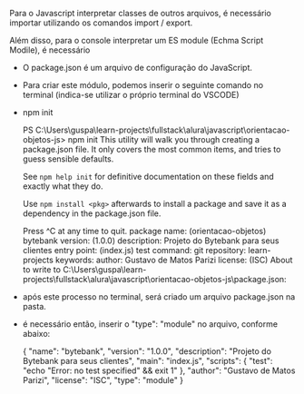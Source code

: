 
Para o Javascript interpretar classes de outros arquivos, é necessário importar utilizando os comandos import / export.

Além disso, para o console interpretar um ES module (Echma Script Modile), é necessário 


- O package.json é um arquivo de configuração do JavaScript.

- Para criar este módulo, podemos inserir o seguinte comando no terminal (indica-se utilizar o próprio terminal do VSCODE)

- npm init

    PS C:\Users\guspa\learn-projects\fullstack\alura\javascript\orientacao-objetos-js> npm init
    This utility will walk you through creating a package.json file.
    It only covers the most common items, and tries to guess sensible defaults.

    See `npm help init` for definitive documentation on these fields
    and exactly what they do.

    Use `npm install <pkg>` afterwards to install a package and
    save it as a dependency in the package.json file.

    Press ^C at any time to quit.
    package name: (orientacao-objetos) bytebank
    version: (1.0.0)
    description: Projeto do Bytebank para seus clientes
    entry point: (index.js)
    test command:
    git repository: learn-projects
    keywords:
    author: Gustavo de Matos Parizi
    license: (ISC)
    About to write to C:\Users\guspa\learn-projects\fullstack\alura\javascript\orientacao-objetos-js\package.json:

- após este processo no terminal, será criado um arquivo package.json na pasta.

- é necessário então, inserir o "type": "module" no arquivo, conforme abaixo:

    {
    "name": "bytebank",
    "version": "1.0.0",
    "description": "Projeto do Bytebank para seus clientes",
    "main": "index.js",
    "scripts": {
        "test": "echo \"Error: no test specified\" && exit 1"
    },
    "author": "Gustavo de Matos Parizi",
    "license": "ISC",
    "type": "module"
    }